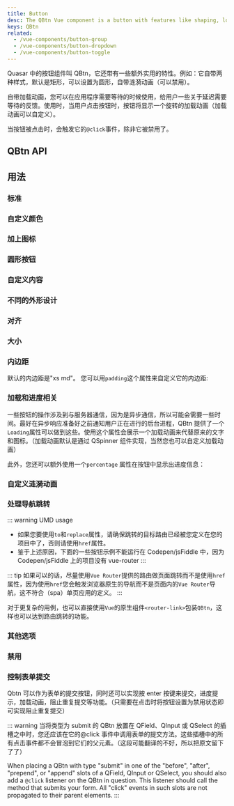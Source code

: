 ```yaml
---
title: Button
desc: The QBtn Vue component is a button with features like shaping, loading state, ripple and more.
keys: QBtn
related:
  - /vue-components/button-group
  - /vue-components/button-dropdown
  - /vue-components/button-toggle
---
```

Quasar 中的按钮组件叫 QBtn，它还带有一些额外实用的特性。例如：它自带两种样式，默认是矩形，可以设置为圆形，自带涟漪动画（可以禁用）。

自带加载动画，您可以在应用程序需要等待的时候使用，给用户一些关于延迟需要等待的反馈。使用时，当用户点击按钮时，按钮将显示一个旋转的加载动画（加载动画可以自定义）。

当按钮被点击时，会触发它的`@click`事件，除非它被禁用了。

## QBtn API

<doc-api file="QBtn" />

## 用法

### 标准

<doc-example title="Standard buttons" file="QBtn/Standard" />

### 自定义颜色

<doc-example title="Custom colors" file="QBtn/CustomColor" />

### 加上图标

<doc-example title="With icon" file="QBtn/WithIcons" />

### 圆形按钮

<doc-example title="Round buttons" file="QBtn/Round" />

### 自定义内容

<doc-example title="Custom content" file="QBtn/CustomContent" />

<doc-example title="Truncate label" file="QBtn/TruncateLabel" />

### 不同的外形设计

<doc-example title="Button design" file="QBtn/ButtonDesign" />

### 对齐

<doc-example title="Button alignment" file="QBtn/ButtonAlignment" />

### 大小

<doc-example title="Button size" file="QBtn/ButtonSize" />

### 内边距

默认的内边距是"xs md"。 您可以用`padding`这个属性来自定义它的内边距:

<doc-example title="Button padding" file="QBtn/ButtonPadding" />

### 加载和进度相关
一些按钮的操作涉及到与服务器通信，因为是异步通信，所以可能会需要一些时间。最好在异步响应准备好之前通知用户正在进行的后台进程，QBtn 提供了一个`Loading`属性可以做到这些。使用这个属性会展示一个加载动画来代替原来的文字和图标。（加载动画默认是通过 QSpinner 组件实现，当然您也可以自定义加载动画）

<doc-example title="Indeterminate progress" file="QBtn/IndeterminateProgress" />

此外，您还可以额外使用一个`percentage` 属性在按钮中显示出进度信息：

<doc-example title="Deterministic progress" file="QBtn/DeterministicProgress" />

### 自定义涟漪动画

<doc-example title="Custom ripple" file="QBtn/CustomRipple" />

### 处理导航跳转 <q-badge align="top" color="brand-primary" label="updated for v2.4+" />

::: warning UMD usage
* 如果您要使用`to`和`replace`属性，请确保跳转的目标路由已经被您定义在您的项目中了，否则请使用`href`属性。
* 鉴于上述原因，下面的一些按钮示例不能运行在 Codepen/jsFiddle 中，因为 Codepen/jsFiddle 上的项目没有 vue-router
:::

::: tip
如果可以的话，尽量使用`Vue Router`提供的路由做页面跳转而不是使用`href`属性，因为使用`href`您会触发浏览器原生的导航而不是页面内的`Vue Router`导航，这不符合（spa）单页应用的定义。
:::

<doc-example title="Links" file="QBtn/Links" no-edit />

对于更复杂的用例，也可以直接使用`Vue`的原生组件`<router-link>`包装`QBtn`，这样也可以达到路由跳转的功能。

<doc-example title="Scoped slot of RouterLink" file="QBtn/RouterLinkExample" no-edit />

### 其他选项

<doc-example title="Other options" file="QBtn/OtherOptions" />

### 禁用

<doc-example title="Disable" file="QBtn/Disabled" />

### 控制表单提交

Qbtn 可以作为表单的提交按钮，同时还可以实现按 enter 按键来提交，进度提示，加载动画，阻止重复提交等功能。（只需要在点击时将按钮设置为禁用状态即可实现阻止重复提交）

::: warning
当将类型为 submit 的 QBtn 放置在 QField、QInput 或 QSelect 的插槽之中时，您还应该在它的@click 事件中调用表单的提交方法。这些插槽中的所有点击事件都不会冒泡到它们的父元素。（这段可能翻译的不好，所以把原文留下了了）

When placing a QBtn with type "submit" in one of the "before", "after", "prepend", or "append" slots of a QField, QInput or QSelect, you should also add a `@click` listener on the QBtn in question. This listener should call the method that submits your form. All "click" events in such slots are not propagated to their parent elements.
:::

<doc-example title="Form Submission" file="QBtn/FormSubmission" />
